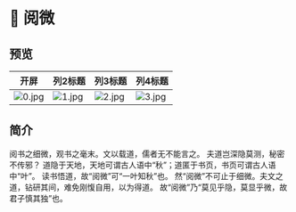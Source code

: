 # 📒 阅微

## 预览

| 开屏 | 列2标题 | 列3标题 | 列4标题 |
| ------- | ------- | ------- | ------- |
| ![0.jpg](http://laoshuan.dpdns.org/file/BQACAgIAAyEGAASYNuCMAAMjaIOMDSX8n-8pW5kPLBUF1OYDs3sAAq17AAIXiRhIpxmIua9Cs8c2BA.jpg)  | ![1.jpg](http://laoshuan.dpdns.org/file/BQACAgIAAyEGAASYNuCMAAMkaIOMDkKwz8Rz5-pLocknwj3pGpMAAgp3AAJZcCBIFNvMRqcJlNg2BA.jpg)   | ![2.jpg](http://laoshuan.dpdns.org/file/BQACAgIAAyEGAASYNuCMAAMlaIOMD0GcfcAJ1xBt-MWFIM07ldQAAq57AAIXiRhI7gcI7NgHx9s2BA.jpg)   | ![3.jpg](http://laoshuan.dpdns.org/file/BQACAgIAAyEGAASYNuCMAAMmaIOMEE0Yp3Xm90gPWnFS0OtcL5cAAq97AAIXiRhIU8_mGD0C86U2BA.jpg)  |


## 简介

阅书之细微，观书之毫末。文以载道，儒者无不能言之。 夫道岂深隐莫测，秘密不传邪？ 道隐于天地，天地可谓古人语中“秋”；道匿于书页，书页可谓古人语中“叶”。 读书悟道，故“阅微”可“一叶知秋”也。 然“阅微”不可止于细微。夫文之道，钻研其间，难免刚愎自用，以为得道。 故“阅微”乃“莫见乎隐，莫显乎微，故君子慎其独”也。
